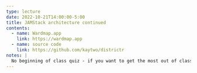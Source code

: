 ```yaml
---
type: lecture
date: 2022-10-21T14:00:00-5:00
title: JAMStack architecture continued
contents:
  - name: Wardmap.app
    link: https://wardmap.app
  - name: source code
    link: https://github.com/kaytwo/districtr
notes: | 
  No beginning of class quiz - if you want to get the most out of class time, browse through the functionality and source code of wardmap.app.
---
```


